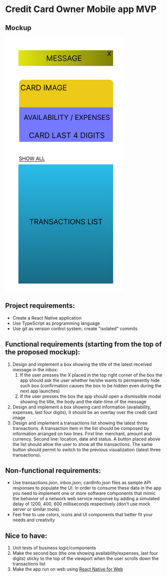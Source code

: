 # Credit Card Owner Mobile app MVP

## Mockup
![Rough Mockup](mockup.png)

## Project requirements:
- Create a React Native application
- Use TypeScript as programming language
- Use git as version control system, create "isolated" commits

## Functional requirements (starting from the top of the proposed mockup):
1. Design and implement a box showing the title of the latest received message in the inbox:
    1. If the user presses the X placed in the top right corner of the box the app should ask the user whether he/she wants to permanently hide such box (confirmation causes the box to be hidden even during the next app launches)
    2. If the user presses the box the app should open a dismissible modal showing the title, the body and the date-time of the message
2. Design and implement a box showing card information (availability, expenses, last four digits), it should be an overlay over the credit card image
3. Design and implement a transactions list showing the latest three transactions. A transaction item in the list should be composed by information arranged on two lines. First line: merchant, amount and currency. Second line: location, date and status. A button placed above the list should allow the user to show all the transactions. The same button should permit to switch to the previous visualization (latest three transactions). 

## Non-functional requirements:
- Use transactions.json, inbox.json, cardInfo.json files as sample API responses to populate the UI. In order to consume these data in the app you need to implement one or more software components that mimic the behavior of a network web service response by adding a simulated delay of 1200, 400, 600 milliseconds respectively (don't use mock server or similar tools).
- Feel free to use colors, icons and UI components that better fit your needs and creativity  

## Nice to have: 
1) Unit tests of business logic/components
2) Make the second box (the one showing availability/expenses, last four digits) sticky to the top of the viewport when the user scrolls down the transactions list
3) Make the app run on web using [React Native for Web](https://necolas.github.io/react-native-web/)
